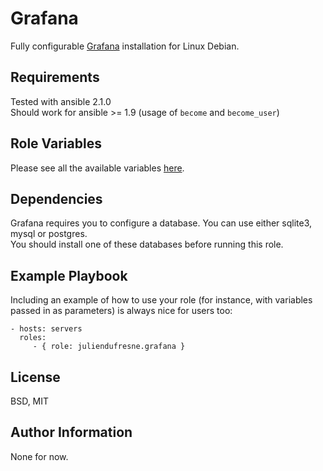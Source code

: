 Grafana
=======

Fully configurable [Grafana](http://grafana.org/) installation for Linux Debian.

Requirements
------------

Tested with ansible 2.1.0  
Should work for ansible >= 1.9 (usage of `become` and `become_user`)

Role Variables
--------------

Please see all the available variables [here](defaults/main.yml).


Dependencies
------------

Grafana requires you to configure a database. You can use either sqlite3, mysql or postgres.  
You should install one of these databases before running this role.

Example Playbook
----------------

Including an example of how to use your role (for instance, with variables passed in as parameters) is always nice for users too:

    - hosts: servers
      roles:
         - { role: juliendufresne.grafana }

License
-------

BSD, MIT

Author Information
------------------

None for now.
